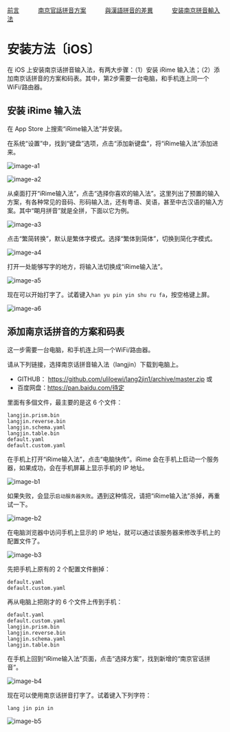 
<tr>
<td><a style="margin-right: 40px;" href="https://uliloewi.github.io/LangJinPinIn/CiwnIwn">前言</a></td>
<td ><a style="margin-right: 40px;" href="https://uliloewi.github.io/LangJinPinIn/PinInFangAng">南京官話拼音方案</a></td>
<td ><a style="margin-right: 40px;" href="https://uliloewi.github.io/LangJinPinIn/LinIwnChaI">與漢語拼音的差異</a></td>
<td ><a style="margin-right: 40px;" href="https://uliloewi.github.io/LangJinPinIn/angzhuangfa">安装南京拼音輸入法</a></td>
</tr>

# 安装方法〔iOS〕



在 iOS 上安装南京话拼音输入法，有两大步骤：（1）安装 iRime 输入法；（2）添加南京话拼音的方案和码表。其中，第2步需要一台电脑，和手机连上同一个WiFi/路由器。

## 安装 iRime 输入法

在 App Store 上搜索“iRime输入法”并安装。

在系统“设置”中，找到“键盘”选项，点击“添加新键盘”，将“iRime输入法”添加进来。

![image-a1]

![image-a2]

从桌面打开“iRime输入法”，点击“选择你喜欢的输入法”。这里列出了预置的输入方案，有各种常见的音码、形码输入法，还有粤语、吴语，甚至中古汉语的输入方案。其中“朙月拼音”就是全拼，下面以它为例。

![image-a3]

点击“繁简转换”，默认是繁体字模式。选择“繁体到简体”，切换到简化字模式。

![image-a4]

打开一处能够写字的地方，将输入法切换成“iRime输入法”。

![image-a5]

现在可以开始打字了。试着键入`han yu pin yin shu ru fa`，按空格键上屏。

![image-a6]

## 添加南京话拼音的方案和码表

这一步需要一台电脑，和手机连上同一个WiFi/路由器。

请从下列链接，选择南京话拼音输入法（langjin）下载到电脑上。
- GITHUB： https://github.com/uliloewi/lang2jin1/archive/master.zip
或
- 百度网盘：https://pan.baidu.com/待定


里面有多個文件，最主要的是这 6 个文件：

```
langjin.prism.bin
langjin.reverse.bin
langjin.schema.yaml
langjin.table.bin
default.yaml
default.custom.yaml
```

在手机上打开“iRime输入法”，点击“电脑快传”。iRime 会在手机上启动一个服务器，如果成功，会在手机屏幕上显示手机的 IP 地址。

![image-b1]

如果失败，会显示`启动服务器失败`。遇到这种情况，请把“iRime输入法”杀掉，再重试一下。

![image-b2]

在电脑浏览器中访问手机上显示的 IP 地址，就可以通过该服务器来修改手机上的配置文件了。

![image-b3]

先把手机上原有的 2 个配置文件删掉：

```
default.yaml
default.custom.yaml
```

再从电脑上把刚才的 6 个文件上传到手机：

```
default.yaml
default.custom.yaml
langjin.prism.bin
langjin.reverse.bin
langjin.schema.yaml
langjin.table.bin
```

在手机上回到“iRime输入法”页面，点击“选择方案”，找到新增的“南京官话拼音”。

![image-b4]

现在可以使用南京话拼音打字了。试着键入下列字符：

```
lang jin pin in
```

![image-b5]

[image-a1]: https://wx2.sinaimg.cn/large/006mIeATgy1fefis6qpxjj30ku1123zc.jpg
[image-a2]: https://wx3.sinaimg.cn/large/006mIeATgy1fefis76vtmj30ku1120vb.jpg
[image-a3]: https://wx1.sinaimg.cn/large/006mIeATgy1fefis7n4s1j30ku112410.jpg
[image-a4]: https://wx3.sinaimg.cn/large/006mIeATgy1fefis82wk8j30ku1120ue.jpg
[image-a5]: https://wx1.sinaimg.cn/large/006mIeATgy1fefis8src5j30ku11244s.jpg
[image-a6]: https://wx3.sinaimg.cn/large/006mIeATgy1fefis9jm13j30ku112n2v.jpg

[image-b1]: https://wx3.sinaimg.cn/large/006mIeATgy1fefisa0pa2j30ku112wfk.jpg
[image-b2]: https://wx3.sinaimg.cn/large/006mIeATgy1fefisaf8s5j30ku1123zp.jpg
[image-b3]: https://wx3.sinaimg.cn/large/006mIeATgy1fefisawpx5j30zi10wn0w.jpg
[image-b4]: https://uliloewi.github.io/LangJinPinIn/img/irimeB4.jpg
[image-b5]: https://uliloewi.github.io/LangJinPinIn/img/irimeB5.jpg

